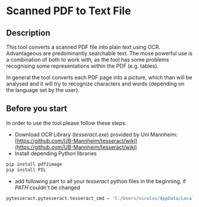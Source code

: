 # Scanned PDF to Text File
## Description
This tool converts a scanned PDF file into plain text using OCR. Advantageous are predominantly searchable text. The mose powerful use is a combination of both to work with, as the tool has some problems recognising some representations within the PDF (e.g. tables).

In general the tool converts each PDF page into a picture, which than will be analysed and it will try to recognize characters and words (depending on the language set by the user).

## Before you start
 In order to use the tool please follow these steps:
 
 - Download OCR Library (*tesseract.exe*) provided by Uni Mannheim: [https://github.com/UB-Mannheim/tesseract/wiki](https://github.com/UB-Mannheim/tesseract/wiki)
 - Install depending Python libraries
 ```Python
pip install pdf2image
pip install PIL
```
- add following part to all your *tesseract* python files in the beginning, if *PATH* couldn't be changed 
```Python
pytesseract.pytesseract.tesseract_cmd = 'C:/Users/nicolas/AppData/Local/Tesseract-OCR/tesseract.exe'
```
